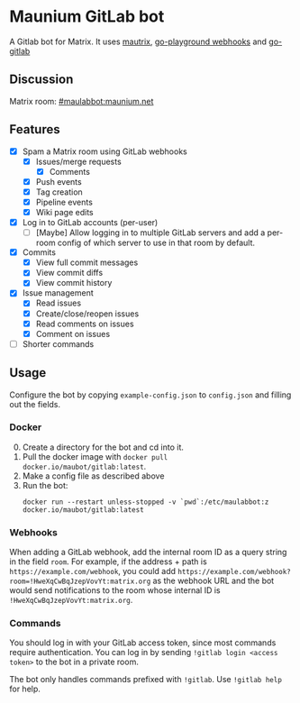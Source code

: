 Maunium GitLab bot
==================
A Gitlab bot for Matrix. It uses
[mautrix](https://github.com/tulir/mautrix-go/tree/legacy),
[go-playground webhooks](https://github.com/go-playground/webhooks) and
[go-gitlab](https://github.com/xanzy/go-gitlab)

## Discussion
Matrix room: [#maulabbot:maunium.net](https://matrix.to/#/#maulabbot:maunium.net)

## Features
* [x] Spam a Matrix room using GitLab webhooks
	* [X] Issues/merge requests
		* [X] Comments
	* [X] Push events
	* [x] Tag creation
	* [x] Pipeline events
	* [x] Wiki page edits
* [x] Log in to GitLab accounts (per-user)
	* [ ] [Maybe] Allow logging in to multiple GitLab servers and add a per-room config of which server to use in that room by default.
* [x] Commits
	* [x] View full commit messages
	* [x] View commit diffs
	* [x] View commit history
* [x] Issue management
	* [x] Read issues
	* [x] Create/close/reopen issues
	* [x] Read comments on issues
	* [x] Comment on issues
* [ ] Shorter commands

## Usage
Configure the bot by copying `example-config.json` to `config.json` and
filling out the fields.

### Docker
0. Create a directory for the bot and cd into it.
1. Pull the docker image with `docker pull docker.io/maubot/gitlab:latest`.
2. Make a config file as described above
3. Run the bot:
   ```
   docker run --restart unless-stopped -v `pwd`:/etc/maulabbot:z docker.io/maubot/gitlab:latest
   ```

### Webhooks
When adding a GitLab webhook, add the internal room ID as a query string in the
field `room`. For example, if the address + path is `https://example.com/webhook`,
you could add `https://example.com/webhook?room=!HweXqCwBqJzepVovYt:matrix.org`
as the webhook URL and the bot would send notifications to the room whose
internal ID is `!HweXqCwBqJzepVovYt:matrix.org`.

### Commands
You should log in with your GitLab access token, since most commands require
authentication. You can log in by sending `!gitlab login <access token>` to the
bot in a private room.

The bot only handles commands prefixed with `!gitlab`. Use `!gitlab help` for help.
